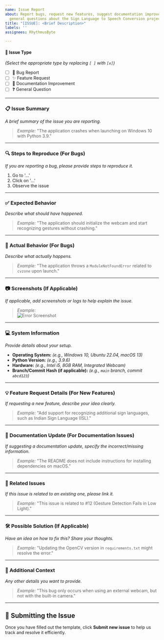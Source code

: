 ```yaml
---
name: Issue Report
about: Report bugs, request new features, suggest documentation improvements, or ask
  general questions about the Sign Language to Speech Conversion project.
title: "[ISSUE]: <Brief Description>"
labels: ''
assignees: RhythmusByte

---
```


#### 📌 **Issue Type**  
_(Select the appropriate type by replacing `[ ]` with `[x]`)_  

- [ ] 🐞 Bug Report  
- [ ] ✨ Feature Request  
- [ ] 📖 Documentation Improvement  
- [ ] ❓ General Question  

---

### **📋 Issue Summary**  
_A brief summary of the issue you are reporting._  

> _Example:_ "The application crashes when launching on Windows 10 with Python 3.9."  

---

### **🔍 Steps to Reproduce (For Bugs)**  
_If you are reporting a bug, please provide steps to reproduce it._  

1. Go to '...'  
2. Click on '...'  
3. Observe the issue  

---

### **✅ Expected Behavior**  
_Describe what should have happened._  

> _Example:_ "The application should initialize the webcam and start recognizing gestures without crashing."  

---

### **🚨 Actual Behavior (For Bugs)**  
_Describe what actually happens._  

> _Example:_ "The application throws a `ModuleNotFoundError` related to `cvzone` upon launch."  

---

### **📷 Screenshots (If Applicable)**  
_If applicable, add screenshots or logs to help explain the issue._  

> _Example:_  
> ![Error Screenshot](URL_TO_SCREENSHOT)  

---

### **💻 System Information**  
_Provide details about your setup._  

- **Operating System:** _(e.g., Windows 10, Ubuntu 22.04, macOS 13)_  
- **Python Version:** _(e.g., 3.9.6)_  
- **Hardware:** _(e.g., Intel i5, 8GB RAM, Integrated Webcam)_  
- **Branch/Commit Hash (if applicable):** _(e.g., `main` branch, commit `abcd123`)_  

---

### **💡 Feature Request Details (For New Features)**  
_If requesting a new feature, describe your idea clearly._  

> _Example:_ "Add support for recognizing additional sign languages, such as Indian Sign Language (ISL)."  

---

### **📖 Documentation Update (For Documentation Issues)**  
_If suggesting a documentation update, specify the incorrect/missing information._  

> _Example:_ "The README does not include instructions for installing dependencies on macOS."  

---

### **🔗 Related Issues**  
_If this issue is related to an existing one, please link it._  

> _Example:_ "This issue is related to #12 (Gesture Detection Fails in Low Light)."  

---

### **🛠️ Possible Solution (If Applicable)**  
_Have an idea on how to fix this? Share your thoughts._  

> _Example:_ "Updating the OpenCV version in `requirements.txt` might resolve the error."  

---

### **📢 Additional Context**  
_Any other details you want to provide._  

> _Example:_ "This bug only occurs when using an external webcam, but not with the built-in camera."  

---

## 📌 **Submitting the Issue**  
Once you have filled out the template, click **Submit new issue** to help us track and resolve it efficiently.

